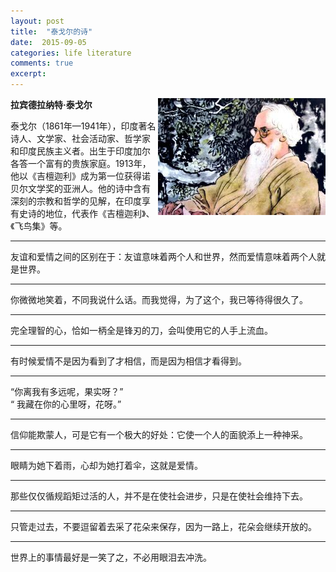 ```yaml
---
layout: post
title:  "泰戈尔的诗"
date:  2015-09-05 
categories: life literature
comments: true
excerpt:
---
```


**拉宾德拉纳特·泰戈尔**   <img src="/images/150905/tagore.jpg" title="tagore" align="right"/>

<!-- ![tagore](/images/150905/tagore.jpg "tagore image") -->

泰戈尔（1861年—1941年），印度著名诗人、文学家、社会活动家、哲学家和印度民族主义者。出生于印度加尔各答一个富有的贵族家庭。1913年，他以《吉檀迦利》成为第一位获得诺贝尔文学奖的亚洲人。他的诗中含有深刻的宗教和哲学的见解，在印度享有史诗的地位，代表作《吉檀迦利》、《飞鸟集》等。

---

友谊和爱情之间的区别在于：友谊意味着两个人和世界，然而爱情意味着两个人就是世界。

---

你微微地笑着，不同我说什么话。而我觉得，为了这个，我已等待得很久了。

---

完全理智的心，恰如一柄全是锋刃的刀，会叫使用它的人手上流血。

---

有时候爱情不是因为看到了才相信，而是因为相信才看得到。

---

“你离我有多远呢，果实呀？”  
“ 我藏在你的心里呀，花呀。”

---

信仰能欺蒙人，可是它有一个极大的好处：它使一个人的面貌添上一种神采。

---

眼睛为她下着雨，心却为她打着伞，这就是爱情。

---

那些仅仅循规蹈矩过活的人，并不是在使社会进步，只是在使社会维持下去。

---

只管走过去，不要逗留着去采了花朵来保存，因为一路上，花朵会继续开放的。

---

世界上的事情最好是一笑了之，不必用眼泪去冲洗。


